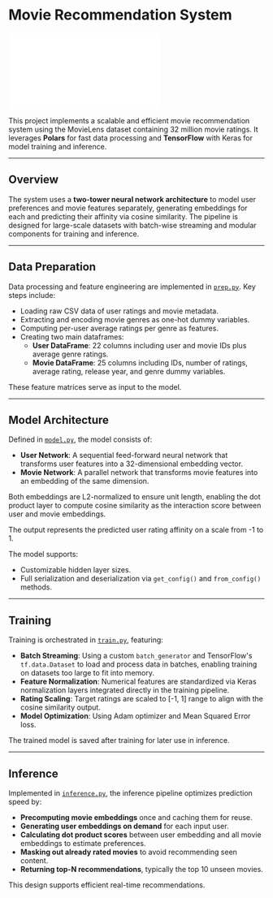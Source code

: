 # Movie Recommendation System

![Architecture](Movie_reccomender.html)

This project implements a scalable and efficient movie recommendation system using the MovieLens dataset containing 32 million movie ratings. It leverages **Polars** for fast data processing and **TensorFlow** with Keras for model training and inference.

---

## Overview

The system uses a **two-tower neural network architecture** to model user preferences and movie features separately, generating embeddings for each and predicting their affinity via cosine similarity. The pipeline is designed for large-scale datasets with batch-wise streaming and modular components for training and inference.

---

## Data Preparation

Data processing and feature engineering are implemented in [`prep.py`](./prep.py). Key steps include:

- Loading raw CSV data of user ratings and movie metadata.
- Extracting and encoding movie genres as one-hot dummy variables.
- Computing per-user average ratings per genre as features.
- Creating two main dataframes:
  - **User DataFrame**: 22 columns including user and movie IDs plus average genre ratings.
  - **Movie DataFrame**: 25 columns including IDs, number of ratings, average rating, release year, and genre dummy variables.

These feature matrices serve as input to the model.

---

## Model Architecture

Defined in [`model.py`](./model.py), the model consists of:

- **User Network**: A sequential feed-forward neural network that transforms user features into a 32-dimensional embedding vector.
- **Movie Network**: A parallel network that transforms movie features into an embedding of the same dimension.

Both embeddings are L2-normalized to ensure unit length, enabling the dot product layer to compute cosine similarity as the interaction score between user and movie embeddings.

The output represents the predicted user rating affinity on a scale from -1 to 1.

The model supports:

- Customizable hidden layer sizes.
- Full serialization and deserialization via `get_config()` and `from_config()` methods.

---

## Training

Training is orchestrated in [`train.py`](./train.py), featuring:

- **Batch Streaming**: Using a custom `batch_generator` and TensorFlow's `tf.data.Dataset` to load and process data in batches, enabling training on datasets too large to fit into memory.
- **Feature Normalization**: Numerical features are standardized via Keras normalization layers integrated directly in the training pipeline.
- **Rating Scaling**: Target ratings are scaled to [-1, 1] range to align with the cosine similarity output.
- **Model Optimization**: Using Adam optimizer and Mean Squared Error loss.

The trained model is saved after training for later use in inference.

---

## Inference

Implemented in [`inference.py`](./inference.py), the inference pipeline optimizes prediction speed by:

- **Precomputing movie embeddings** once and caching them for reuse.
- **Generating user embeddings on demand** for each input user.
- **Calculating dot product scores** between user embedding and all movie embeddings to estimate preferences.
- **Masking out already rated movies** to avoid recommending seen content.
- **Returning top-N recommendations**, typically the top 10 unseen movies.

This design supports efficient real-time recommendations.
